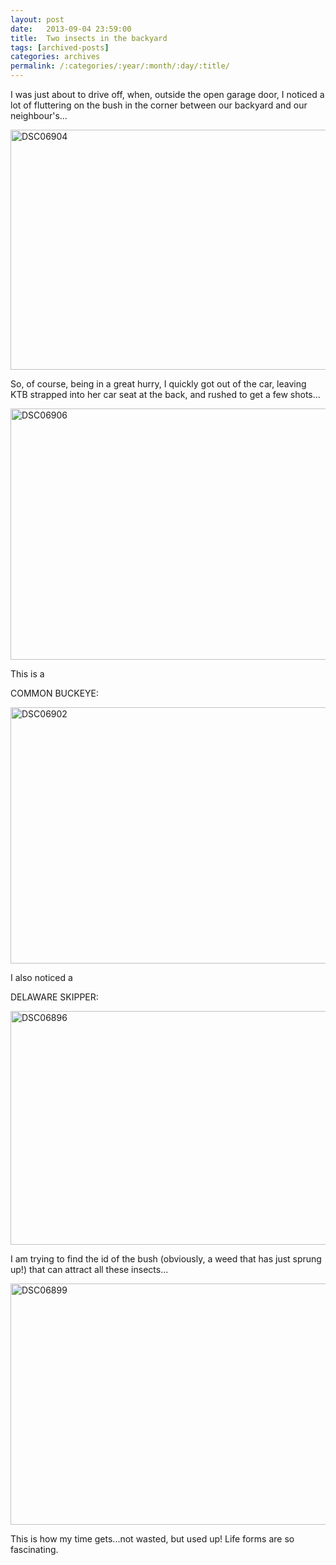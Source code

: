 ```yaml
---
layout: post
date:	2013-09-04 23:59:00
title:  Two insects in the backyard
tags: [archived-posts]
categories: archives
permalink: /:categories/:year/:month/:day/:title/
---
```

I was just about to drive off, when, outside the open garage door, I noticed a lot of fluttering on the bush in the corner between our backyard and our neighbour's...

<a href="http://www.flickr.com/photos/86494503@N00/9671388037/" title="DSC06904 by mohandep, on Flickr"><img src="http://farm4.staticflickr.com/3672/9671388037_d1603e1cfa_z.jpg" width="640" height="384" alt="DSC06904"></a>

<lj-cut text="...so what did I do?...."> 

So, of course, being in a great hurry, I quickly got out of the car, leaving KTB strapped into her car seat at the back, and rushed to get a few shots...


<a href="http://www.flickr.com/photos/86494503@N00/9671387433/" title="DSC06906 by mohandep, on Flickr"><img src="http://farm6.staticflickr.com/5506/9671387433_6eba67bf42_z.jpg" width="640" height="402" alt="DSC06906"></a>

This is a

COMMON BUCKEYE:


<a href="http://www.flickr.com/photos/86494503@N00/9671391713/" title="DSC06902 by mohandep, on Flickr"><img src="http://farm8.staticflickr.com/7303/9671391713_dd2cfa1c31_z.jpg" width="640" height="410" alt="DSC06902"></a>

I also noticed a

DELAWARE SKIPPER:

<a href="http://www.flickr.com/photos/86494503@N00/9671397597/" title="DSC06896 by mohandep, on Flickr"><img src="http://farm8.staticflickr.com/7444/9671397597_c79f63b28f_z.jpg" width="640" height="374" alt="DSC06896"></a>



</lj-cut>


I am trying to find the id of the bush (obviously, a weed that has just sprung up!) that can attract all these insects...

<a href="http://www.flickr.com/photos/86494503@N00/9671395135/" title="DSC06899 by mohandep, on Flickr"><img src="http://farm4.staticflickr.com/3817/9671395135_d47a35b74d_z.jpg" width="640" height="386" alt="DSC06899"></a>



This is how my time gets...not wasted, but used up! Life forms are so fascinating.
